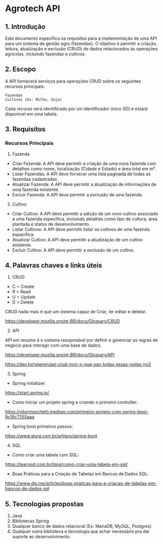 # Agrotech API

## 1. Introdução

Este documento especifica os requisitos para a implementação de uma API para um sistema de gestão agro (fazendas). O objetivo é permitir a criação, leitura, atualização e exclusão (CRUD) de dados relacionados às operações agrícolas, incluindo fazendas e cultivos.

## 2. Escopo

A API fornecerá serviços para operações CRUD sobre os seguintes recursos principais:

    Fazendas
    Cultivos (Ex: Milho, Soja)

Cada recurso será identificado por um identificador único (ID) e estará disponível em uma tabela.

## 3. Requisitos
### Recursos Principais

1. Fazenda
- Criar Fazenda: A API deve permitir a criação de uma nova fazenda com detalhes como nome, localização (Cidade e Estado) e  área total em m².
- Listar Fazendas: A API deve fornecer uma lista paginada de todas as fazendas cadastradas.
- Atualizar Fazenda: A API deve permitir a atualização de informações de uma fazenda existente.
- Excluir Fazenda: A API deve permitir a exclusão de uma fazenda.

2. Cultivo
- Criar Cultivo: A API deve permitir a adição de um novo cultivo associado a uma fazenda específica, incluindo detalhes como tipo de cultura, área plantada e status de desenvolvimento.
- Listar Cultivos: A API deve permitir listar os cultivos de uma fazenda específica.
- Atualizar Cultivo: A API deve permitir a atualização de um cultivo existente.
- Excluir Cultivo: A API deve permitir a exclusão de um cultivo.

## 4. Palavras chaves e links úteis
1. CRUD
- C = Create
- R = Read
- U = Update
- D = Delete

CRUD nada mais é que um sistema capaz de Criar, ler editar e deletar. 

https://developer.mozilla.org/pt-BR/docs/Glossary/CRUD

2. API

API em resumo é o sistema resopnsável por definir e gerenciar as regras de negócio para interagir com uma base de dados.

https://developer.mozilla.org/pt-BR/docs/Glossary/API

https://dev.to/newren/api-crud-mvc-o-que-sao-todas-essas-siglas-no2

3. Spring
   
- Spring initializer:

https://start.spring.io/

- Como iniciar um projeto spring e criando o primeiro controller:

https://vitormoschetti.medium.com/primeiro-projeto-com-spring-boot-9c19c7255aaa

- Spring boot primeiros passos:

https://www.alura.com.br/artigos/spring-boot

4. SQL
 
- Como criar uma tabela com SQL:

https://learnsql.com.br/blog/como-criar-uma-tabela-em-sql/

- Boas Práticas para a Criação de Tabelas em Bancos de Dados SQL:

https://www.dio.me/articles/boas-praticas-para-a-criacao-de-tabelas-em-bancos-de-dados-sql

## 5. Tecnologias propostas
1. Java
2. Bibliotecas Spring
3. Qualquer banco de dados relacional (Ex: MariaDB, MySQL, Postgres)
4. Qualquer outra biblioteca e tecnologia que achar necessário pra dar suporte ao desenvolvimento.

